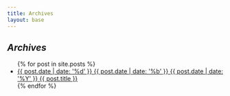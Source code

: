 ```yaml
---
title: Archives
layout: base
---
```

<div class="archives">
  <div class="index">
    <h2><em>Archives</em></h2>
    <ul>
      {% for post in site.posts %}
        <li>
          <a href="{{ post.url }}" title="{{ post.title }}">
            <span class="date">
              <span class="day">{{ post.date | date: '%d' }}</span>
              <span class="month"><abbr>{{ post.date | date: '%b' }}</abbr></span>
              <span class="year">{{ post.date | date: '%Y' }}</span>
            </span>
            <span class="title">{{ post.title }}</span>
          </a>
        </li>
      {% endfor %}
    </ul>
  </div> <!-- /.index -->
</div> <!-- /#container.archives -->
